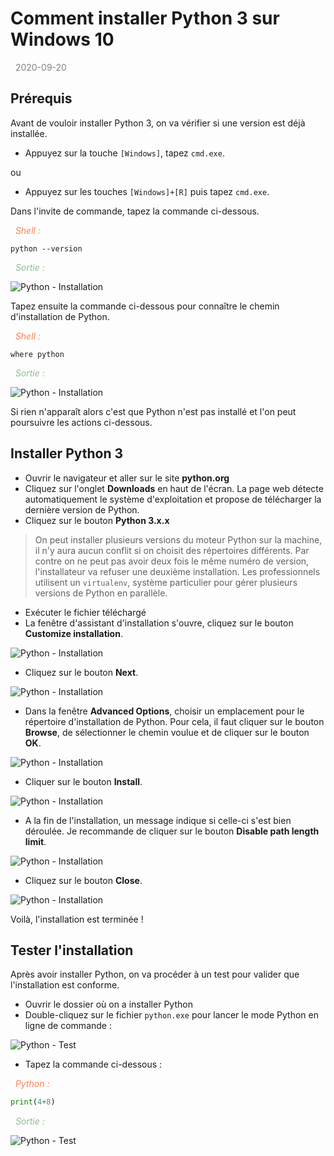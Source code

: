 # Comment installer Python 3 sur Windows 10

<span style="color:grey;"><i class="far fa-calendar-alt"></i>&nbsp;&nbsp;2020-09-20</span>


## Prérequis

Avant de vouloir installer Python 3, on va vérifier si une version est déjà installée.

+ Appuyez sur la touche `[Windows]`, tapez `cmd.exe`.

ou 

+ Appuyez sur les touches `[Windows]+[R]` puis tapez `cmd.exe`.


Dans l'invite de commande, tapez la commande ci-dessous.

<span style="color:coral;"><i class="fas fa-laptop-code"></i>&nbsp;&nbsp;_Shell :_</span>

```
python --version
```

<span style="color:darkseagreen;"><i class="fas fa-tv"></i>&nbsp;&nbsp;_Sortie :_</span>

![Python - Installation](../../../img/dev/python/python_version.png)

Tapez ensuite la commande ci-dessous pour connaître le chemin d'installation de Python.

<span style="color:coral;"><i class="fas fa-laptop-code"></i>&nbsp;&nbsp;_Shell :_</span>

```
where python
```

<span style="color:darkseagreen;"><i class="fas fa-tv"></i>&nbsp;&nbsp;_Sortie :_</span>

![Python - Installation](../../../img/dev/python/python_where.png)


Si rien n'apparaît alors c'est que Python n'est pas installé et l'on peut poursuivre les actions ci-dessous.

## Installer Python 3

+ Ouvrir le navigateur et aller sur le site **python.org**
+ Cliquez sur l'onglet **Downloads** en haut de l'écran. La page web détecte automatiquement le système d'exploitation et propose de télécharger la dernière version de Python.
+ Cliquez sur le bouton **Python 3.x.x**

> On peut installer plusieurs versions du moteur Python sur la machine, il n'y aura aucun conflit si on choisit des répertoires différents. Par contre on ne peut pas avoir deux fois le même numéro de version, l'installateur va refuser une deuxième installation. Les professionnels utilisent un `virtualenv`, système particulier pour gérer plusieurs versions de Python en parallèle.

+ Exécuter le fichier téléchargé
+ La fenêtre d'assistant d'installation s'ouvre, cliquez sur le bouton **Customize installation**.

![Python - Installation](../../../img/dev/python/python_install_01.png)

+ Cliquez sur le bouton **Next**.

![Python - Installation](../../../img/dev/python/python_install_02.png)

+ Dans la fenêtre **Advanced Options**, choisir un emplacement pour le répertoire d'installation de Python. Pour cela, il faut cliquer sur le bouton **Browse**, de sélectionner le chemin voulue et de cliquer sur le bouton **OK**.

![Python - Installation](../../../img/dev/python/python_install_03.png)

+ Cliquer sur le bouton **Install**.

![Python - Installation](../../../img/dev/python/python_install_04.png)

+ A la fin de l'installation, un message indique si celle-ci s'est bien déroulée. Je recommande de cliquer sur le bouton **Disable path length limit**.

![Python - Installation](../../../img/dev/python/python_install_05.png)

+ Cliquez sur le bouton **Close**.

![Python - Installation](../../../img/dev/python/python_install_05a.png)

Voilà, l'installation est terminée !

## Tester l'installation

Après avoir installer Python, on va procéder à un test pour valider que l'installation est conforme.

+ Ouvrir le dossier où on a installer Python
+ Double-cliquez sur le fichier ``python.exe`` pour lancer le mode Python en ligne de commande :

![Python - Test](../../../img/dev/python/python_install_06.png)

+ Tapez la commande ci-dessous :

<span style="color:coral;"><i class="fas fa-laptop-code"></i>&nbsp;&nbsp;_Python :_</span>

```python
print(4+8)
```

<span style="color:darkseagreen;"><i class="fas fa-tv"></i>&nbsp;&nbsp;_Sortie :_</span>

![Python - Test](../../../img/dev/python/python_install_07.png)